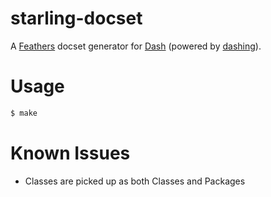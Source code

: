 # starling-docset

A [Feathers](http://feathersui.com/) docset generator for [Dash](http://kapeli.com/dash) (powered by [dashing](https://github.com/technosophos/dashing)).

# Usage

```bash
$ make
```

# Known Issues
- Classes are picked up as both Classes and Packages
